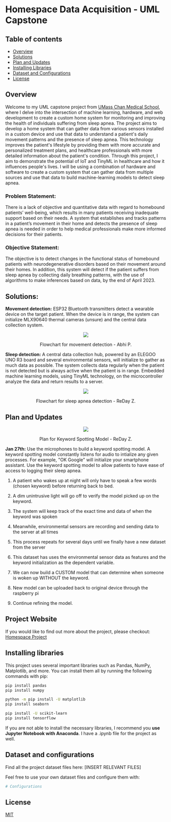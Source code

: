# Homespace Data Acquisition - UML Capstone

## Table of contents

-   [Overview](#overview)
-   [Solutions](#solutions)
-   [Plan and Updates](#plan-and-updates)
-   [Installing Libraries](#installing-libraries)
-   [Dataset and Configurations](#dataset-and-configurations)
-   [License](#license)

## Overview

Welcome to my UML capstone project from [UMass Chan Medical School](https://www.umassmed.edu/), where I delve into the intersection of machine learning, hardware, and web development to create a custom home system for monitoring and improving the health of individuals suffering from sleep apnea. The project aims to develop a home system that can gather data from various sensors installed in a custom device and use that data to understand a patient's daily movement patterns and the presence of sleep apnea. This technology improves the patient's lifestyle by providing them with more accurate and personalized treatment plans, and healthcare professionals with more detailed information about the patient's condition. Through this project, I aim to demonstrate the potential of IoT and TinyML in healthcare and how it influences people's lives. I will be using a combination of hardware and software to create a custom system that can gather data from multiple sources and use that data to build machine-learning models to detect sleep apnea.


### Problem Statement:

There is a lack of objective and quantitative data with regard to homebound patients’ well-being, which results in many patients receiving inadequate support based on their needs. A system that establishes and tracks patterns in a patient’s movement in their home and detects the presence of sleep apnea is needed in order to help medical professionals make more informed decisions for their patients.

### Objective Statement:

The objective is to detect changes in the functional status of homebound patients with neurodegenerative disorders based on their movement around their homes. In addition, this system will detect if the patient suffers from sleep apnea by collecting daily breathing patterns, with the use of algorithms to make inferences based on data, by the end of April 2023.

## Solutions:

**Movement detection:** ESP32 Bluetooth transmitters detect a wearable device on the target patient. When the device is in range, the system can initialize MLX90640 thermal cameras (unsure) and the central data collection system.


<div align="center" padding-bottom: 100px>

<img src="https://user-images.githubusercontent.com/113388793/214855503-8ecb8aa5-cfe0-4c4e-80c0-b68d7904b775.PNG">

</div>


<div align = 'center'>

Flowchart for movement detection - Abhi P.

</div>

**Sleep detection:** A central data collection hub, powered by an ELEGOO UNO R3 board and several environmental sensors, will initialize to gather as much data as possible. The system collects data regularly when the patient is not detected but is always active when the patient is in range. Embedded machine learning models, using TinyML technology, on the microcontroller analyze the data and return results to a server.
 
<div align="center">

<img src="https://user-images.githubusercontent.com/113388793/214855097-9de0dd4e-f75c-4cd2-baac-8225e80b091e.PNG" >

</div>

<div align = 'center'>

Flowchart for sleep apnea detection - ReDay Z.

</div>

## Plan and Updates

<div align="center">

<img src="https://user-images.githubusercontent.com/113388793/215662202-198059aa-d204-41d2-ba94-17a09e155bfd.jpg" aspect="1">

</div>

<div align = 'center'>

Plan for Keyword Spotting Model - ReDay Z.

</div>

**Jan 27th:** Use the microphones to build a keyword spotting model. A keyword spotting model constantly listens for audio to intialize any given processes. For example, "OK Google" will initialize your smartphone assistant. Use the keyword spotting model to allow patients to have ease of access to logging their sleep apnea.

1. A patient who wakes up at night will only have to speak a few words (chosen keyword) before returning back to bed.

2. A dim unintrusive light will go off to verify the model picked up on the keyword.

3. The system will keep track of the exact time and data of when the keyword was spoken

4. Meanwhile, environmental sensors are recording and sending data to the server at all times

5. This process repeats for several days until we finally have a new dataset from the server

6. This dataset has uses the environmental sensor data as features and the keyword initialization as the dependent variable.

7. We can now build a CUSTOM model that can determine when someone is woken up WITHOUT the keyword.

8. New model can be uploaded back to original device through the raspberry pi

9. Continue refining the model.



## Project Website

If you would like to find out more about the project, please checkout: [Homespace Project](https://www.redaysblog.com/projects/uml-capstone)

## Installing libraries

This project uses several important libraries such as Pandas, NumPy, Matplotlib, and more. You can install them all by running the following commands with pip:

```bash 
pip install pandas
pip install numpy

python -m pip install -U matplotlib
pip install seaborn

pip install -U scikit-learn
pip install tensorflow

```

If you are not able to install the necessary libraries, I recommend you **use Jupyter Notebook with Anaconda**. I have a .ipynb file for the project as well.


## Dataset and configurations

Find all the project dataset files here: [INSERT RELEVANT FILES]

Feel free to use your own dataset files and configure them with: 

```python
# Configurations
```


## License

[MIT](https://choosealicense.com/licenses/mit/)
